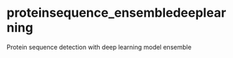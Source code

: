 # proteinsequence_ensembledeeplearning
Protein sequence detection with deep learning model  ensemble 
